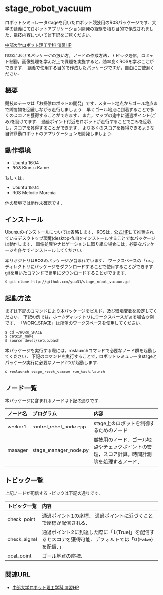 # stage_robot_vacuum
ロボットシミュレータstageを用いたロボット競技用のROSパッケージです．大学の講義にてロボットアプリケーション開発の経験を積む目的で作成されました．競技内容については下記をご覧ください．

[中部大学ロボット理工学科 演習HP]( https://robot.isc.chubu.ac.jp/?p=1469)

ROSにおけるパッケージの扱い方，ノードの作成方法，トピック通信，ロボット制御，画像処理を学んだ上で課題を実施すると，効率良くROSを学ぶことができます．
講義で使用する目的で作成したパッケージですが，自由にご使用ください．

## 概要
競技のテーマは「お掃除ロボットの開発」です．スタート地点からゴール地点まで障害物を回避しながら走行しましょう．
早くゴール地点に到着することで多くのスコアを獲得することができます．
また，マップの途中に通過ポイント(ごみ)を設けてます．
通過ポイント付近をロボットが走行することでごみを回収し，スコアを獲得することができます．
より多くのスコアを獲得できるような自律移動ロボットのアプリケーションを開発しましょう．

## 動作環境
* Ubuntu 16.04
* ROS Kinetic Kame

もしくは，

* Ubuntu 18.04
* ROS Melodic Morenia

他の環境では動作未確認です．

## インストール
Ubuntuのインストールについては省略します．
ROSは，[公式HP](https://www.ros.org)にて推奨されているデスクトップ環境(desktop-full)をインストールすることで本パッケージは動作します．
画像処理やナビゲーションに取り組む場合には，必要なパッケージを各々でインストールしてください．

本リポジトリはROSのパッケージが含まれています．
ワークスペースの「src」ディレクトリにパッケージをダウンロードすることで使用することができます．
gitを用いたコマンドで簡単にダウンロードすることができます．

```
$ git clone http://github.com/yuu31/stage_robot_vacuum.git
```

## 起動方法
まずは下記のコマンドにより本パッケージをビルド，及び環境変数を設定してください．
下記の例では，ホームディレクトリにワークスペースがある場合の例です．
「WORK_SPACE」は所望のワークスペースを使用してください．
```
$ cd ~/WORK_SPACE
$ catkin_make
$ source devel/setup.bash
```

本パッケージを実行する際には，roslaunchコマンドで必要なノード群を起動してください．
下記のコマンドを実行することで，ロボットシミュレータstageとパッケージ実行に必要なノード2つが起動します．
```
$ roslaunch stage_robot_vacuum run_task.launch
```

## ノード一覧
本パッケージに含まれるノードは下記の通りです．

| ノード名 | プログラム | 内容 |
|:-----------|:------------|:------------|
| worker1 | rontrol_robot_node.cpp | stage上のロボットを制御するためのノード |
| manager | stage_manager_node.py     | 競技用のノード．ゴール地点やチェックポイントの管理，スコア計算，時間計測等を処理するノード． |

## トピック一覧
上記ノードが配信するトピックは下記の通りです．

| トピック一覧 | 内容 |
|:-----------|:------------|
| check_point     | 通過ポイント1の座標． 通過ポイントに近づくことで座標が配信される．|
| check_signal | 通過ポイント2に到達した際に「1(True)」を配信するとスコアを獲得可能．デフォルトでは「0(False)を配信．」 |
| goal_point     | ゴール地点の座標． |


## 関連URL
* [中部大学ロボット理工学科 演習HP]( https://robot.isc.chubu.ac.jp/?p=1469)
